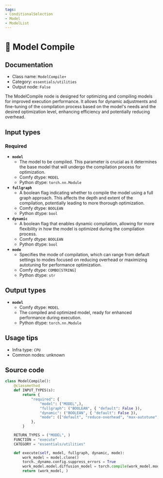```yaml
---
tags:
- ConditionalSelection
- Model
- ModelList
---
```


# 🔧 Model Compile
## Documentation
- Class name: `ModelCompile+`
- Category: `essentials/utilities`
- Output node: `False`

The ModelCompile node is designed for optimizing and compiling models for improved execution performance. It allows for dynamic adjustments and fine-tuning of the compilation process based on the model's needs and the desired optimization level, enhancing efficiency and potentially reducing overhead.
## Input types
### Required
- **`model`**
    - The model to be compiled. This parameter is crucial as it determines the base model that will undergo the compilation process for optimization.
    - Comfy dtype: `MODEL`
    - Python dtype: `torch.nn.Module`
- **`fullgraph`**
    - A boolean flag indicating whether to compile the model using a full graph approach. This affects the depth and extent of the compilation, potentially leading to more thorough optimization.
    - Comfy dtype: `BOOLEAN`
    - Python dtype: `bool`
- **`dynamic`**
    - A boolean flag that enables dynamic compilation, allowing for more flexibility in how the model is optimized during the compilation process.
    - Comfy dtype: `BOOLEAN`
    - Python dtype: `bool`
- **`mode`**
    - Specifies the mode of compilation, which can range from default settings to modes focused on reducing overhead or maximizing autotuning for performance optimization.
    - Comfy dtype: `COMBO[STRING]`
    - Python dtype: `str`
## Output types
- **`model`**
    - Comfy dtype: `MODEL`
    - The compiled and optimized model, ready for enhanced performance during execution.
    - Python dtype: `torch.nn.Module`
## Usage tips
- Infra type: `CPU`
- Common nodes: unknown


## Source code
```python
class ModelCompile():
    @classmethod
    def INPUT_TYPES(s):
        return {
            "required": {
                "model": ("MODEL",),
                "fullgraph": ("BOOLEAN", { "default": False }),
                "dynamic": ("BOOLEAN", { "default": False }),
                "mode": (["default", "reduce-overhead", "max-autotune", "max-autotune-no-cudagraphs"],),
            },
        }

    RETURN_TYPES = ("MODEL", )
    FUNCTION = "execute"
    CATEGORY = "essentials/utilities"

    def execute(self, model, fullgraph, dynamic, mode):
        work_model = model.clone()
        torch._dynamo.config.suppress_errors = True
        work_model.model.diffusion_model = torch.compile(work_model.model.diffusion_model, dynamic=dynamic, fullgraph=fullgraph, mode=mode)
        return (work_model, )

```
